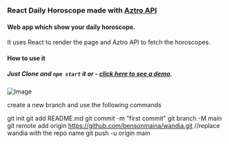 ### React Daily Horoscope made with [Aztro API](https://aztro.readthedocs.io/en/latest/)
#### Web app which show your daily horoscope.
It uses React to render the page and Aztro API to fetch the horoscopes.

#### How to use it
##### Just Clone and `npm start` it or  - [click here to see a demo](https://sergekashkin.github.io/daily_scope/).
![Image](https://user-images.githubusercontent.com/39168159/114576513-e285cb00-9c83-11eb-8f96-03388a61cbe6.gif)


create a new branch and use the following commands


git init
git add README.md
git commit -m "first commit"
git branch -M main
git remote add origin https://github.com/bensonmaina/wandia.git   //replace wandia with the repo name
git push -u origin main
